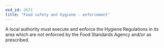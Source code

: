 ```yaml
---
esd_id: 2671
title: "Food safety and hygiene - enforcement"
---
```


A local authority must execute and enforce the Hygiene Regulations in its area which are not enforced by the Food Standards Agency and/or as prescribed.

